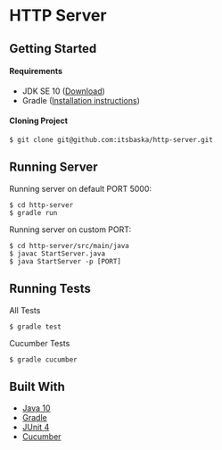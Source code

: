 # HTTP Server


## Getting Started

#### Requirements

* JDK SE 10 ([Download](http://www.oracle.com/technetwork/java/javase/downloads/jdk10-downloads-4416644.html))
* Gradle ([Installation instructions](https://gradle.org/install/))

#### Cloning Project

```
$ git clone git@github.com:itsbaska/http-server.git
```

## Running Server

Running server on default PORT 5000:
```
$ cd http-server
$ gradle run
```

Running server on custom PORT:
```
$ cd http-server/src/main/java
$ javac StartServer.java
$ java StartServer -p [PORT]
```
## Running Tests
All Tests
```
$ gradle test
```

Cucumber Tests
```
$ gradle cucumber
```

## Built With

* [Java 10](http://www.oracle.com/technetwork/java/javase/downloads/jdk10-downloads-4416644.html)
* [Gradle](https://gradle.org//)
* [JUnit 4](https://junit.org/junit4/)
* [Cucumber](https://cucumber.io)
